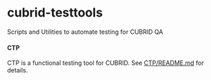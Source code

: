 # cubrid-testtools
Scripts and Utilities to automate testing for CUBRID QA

#### CTP
CTP is a functional testing tool for CUBRID. See [CTP/README.md](CTP/README.md) for details.
